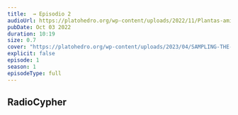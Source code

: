 ```yaml
---
title:  → Episodio 2
audioUrl: https://platohedro.org/wp-content/uploads/2022/11/Plantas-amigues_finished.mp3
pubDate: Oct 03 2022
duration: 10:19
size: 0.7
cover: "https://platohedro.org/wp-content/uploads/2023/04/SAMPLING-THE-WORLD.png"
explicit: false
episode: 1
season: 1
episodeType: full
---
```



## RadioCypher
    